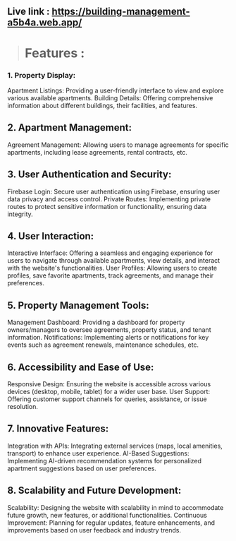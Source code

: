 ## Live link : https://building-management-a5b4a.web.app/

> # Features :  
### 1. Property Display:

Apartment Listings: Providing a user-friendly interface to view and explore various available apartments.
Building Details: Offering comprehensive information about different buildings, their facilities, and features.
## 2. Apartment Management:

Agreement Management: Allowing users to manage agreements for specific apartments, including lease agreements, rental contracts, etc.
## 3. User Authentication and Security:

Firebase Login: Secure user authentication using Firebase, ensuring user data privacy and access control.
Private Routes: Implementing private routes to protect sensitive information or functionality, ensuring data integrity.
## 4. User Interaction:

Interactive Interface: Offering a seamless and engaging experience for users to navigate through available apartments, view details, and interact with the website's functionalities.
User Profiles: Allowing users to create profiles, save favorite apartments, track agreements, and manage their preferences.
## 5. Property Management Tools:

Management Dashboard: Providing a dashboard for property owners/managers to oversee agreements, property status, and tenant information.
Notifications: Implementing alerts or notifications for key events such as agreement renewals, maintenance schedules, etc.
## 6. Accessibility and Ease of Use:

Responsive Design: Ensuring the website is accessible across various devices (desktop, mobile, tablet) for a wider user base.
User Support: Offering customer support channels for queries, assistance, or issue resolution.
## 7. Innovative Features:

Integration with APIs: Integrating external services (maps, local amenities, transport) to enhance user experience.
AI-Based Suggestions: Implementing AI-driven recommendation systems for personalized apartment suggestions based on user preferences.
## 8. Scalability and Future Development:

Scalability: Designing the website with scalability in mind to accommodate future growth, new features, or additional functionalities.
Continuous Improvement: Planning for regular updates, feature enhancements, and improvements based on user feedback and industry trends.

